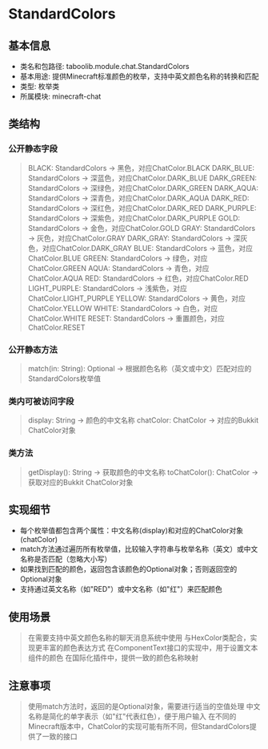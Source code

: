 # StandardColors
## 基本信息
- 类名和包路径: taboolib.module.chat.StandardColors
- 基本用途: 提供Minecraft标准颜色的枚举，支持中英文颜色名称的转换和匹配
- 类型: 枚举类
- 所属模块: minecraft-chat

## 类结构
### 公开静态字段
> BLACK: StandardColors -> 黑色，对应ChatColor.BLACK
> DARK_BLUE: StandardColors -> 深蓝色，对应ChatColor.DARK_BLUE
> DARK_GREEN: StandardColors -> 深绿色，对应ChatColor.DARK_GREEN
> DARK_AQUA: StandardColors -> 深青色，对应ChatColor.DARK_AQUA
> DARK_RED: StandardColors -> 深红色，对应ChatColor.DARK_RED
> DARK_PURPLE: StandardColors -> 深紫色，对应ChatColor.DARK_PURPLE
> GOLD: StandardColors -> 金色，对应ChatColor.GOLD
> GRAY: StandardColors -> 灰色，对应ChatColor.GRAY
> DARK_GRAY: StandardColors -> 深灰色，对应ChatColor.DARK_GRAY
> BLUE: StandardColors -> 蓝色，对应ChatColor.BLUE
> GREEN: StandardColors -> 绿色，对应ChatColor.GREEN
> AQUA: StandardColors -> 青色，对应ChatColor.AQUA
> RED: StandardColors -> 红色，对应ChatColor.RED
> LIGHT_PURPLE: StandardColors -> 浅紫色，对应ChatColor.LIGHT_PURPLE
> YELLOW: StandardColors -> 黄色，对应ChatColor.YELLOW
> WHITE: StandardColors -> 白色，对应ChatColor.WHITE
> RESET: StandardColors -> 重置颜色，对应ChatColor.RESET

### 公开静态方法
> match(in: String): Optional<StandardColors> -> 根据颜色名称（英文或中文）匹配对应的StandardColors枚举值

### 类内可被访问字段
> display: String -> 颜色的中文名称
> chatColor: ChatColor -> 对应的Bukkit ChatColor对象

### 类方法
> getDisplay(): String -> 获取颜色的中文名称
> toChatColor(): ChatColor -> 获取对应的Bukkit ChatColor对象

## 实现细节
- 每个枚举值都包含两个属性：中文名称(display)和对应的ChatColor对象(chatColor)
- match方法通过遍历所有枚举值，比较输入字符串与枚举名称（英文）或中文名称是否匹配（忽略大小写）
- 如果找到匹配的颜色，返回包含该颜色的Optional对象；否则返回空的Optional对象
- 支持通过英文名称（如"RED"）或中文名称（如"红"）来匹配颜色

## 使用场景
> 在需要支持中英文颜色名称的聊天消息系统中使用
> 与HexColor类配合，实现更丰富的颜色表达方式
> 在ComponentText接口的实现中，用于设置文本组件的颜色
> 在国际化插件中，提供一致的颜色名称映射

## 注意事项
> 使用match方法时，返回的是Optional对象，需要进行适当的空值处理
> 中文名称是简化的单字表示（如"红"代表红色），便于用户输入
> 在不同的Minecraft版本中，ChatColor的实现可能有所不同，但StandardColors提供了一致的接口

